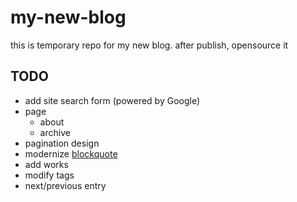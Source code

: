 my-new-blog
===========

this is temporary repo for my new blog. after publish, opensource it

TODO
----

* add site search form (powered by Google)
* page
	* about
	* archive
* pagination design
* modernize [blockquote](http://tympanus.net/codrops/2012/07/25/modern-block-quote-styles/)
* add works
* modify tags
* next/previous entry 

